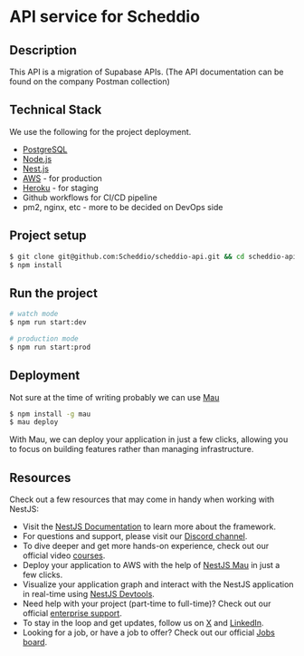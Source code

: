 # API service for Scheddio

## Description

This API is a migration of Supabase APIs. (The API documentation can be found on the company Postman collection) 

## Technical Stack

We use the following for the project deployment.

* [PostgreSQL](https://www.postgresql.org/)
* [Node.js](https://nodejs.org/en/)
* [Nest.js](https://nestjs.com/)
* [AWS](https://aws.amazon.com/) - for production
* [Heroku](https://heroku.com/) - for staging
* Github workflows for CI/CD pipeline
* pm2, nginx, etc - more to be decided on DevOps side


## Project setup

```bash
$ git clone git@github.com:Scheddio/scheddio-api.git && cd scheddio-api
$ npm install
```

## Run the project

```bash
# watch mode
$ npm run start:dev

# production mode
$ npm run start:prod
```

## Deployment
Not sure at the time of writing probably we can use [Mau](https://www.mau.nestjs.com/)

```bash
$ npm install -g mau
$ mau deploy
```

With Mau, we can deploy your application in just a few clicks, allowing you to focus on building features rather than managing infrastructure.

## Resources

Check out a few resources that may come in handy when working with NestJS:

- Visit the [NestJS Documentation](https://docs.nestjs.com) to learn more about the framework.
- For questions and support, please visit our [Discord channel](https://discord.gg/G7Qnnhy).
- To dive deeper and get more hands-on experience, check out our official video [courses](https://courses.nestjs.com/).
- Deploy your application to AWS with the help of [NestJS Mau](https://mau.nestjs.com) in just a few clicks.
- Visualize your application graph and interact with the NestJS application in real-time using [NestJS Devtools](https://devtools.nestjs.com).
- Need help with your project (part-time to full-time)? Check out our official [enterprise support](https://enterprise.nestjs.com).
- To stay in the loop and get updates, follow us on [X](https://x.com/nestframework) and [LinkedIn](https://linkedin.com/company/nestjs).
- Looking for a job, or have a job to offer? Check out our official [Jobs board](https://jobs.nestjs.com).
